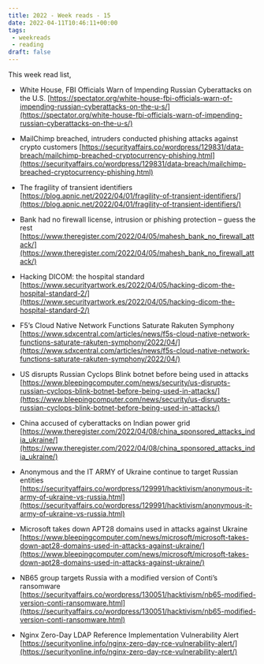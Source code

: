 ```yaml
---
title: 2022 - Week reads - 15
date: 2022-04-11T10:46:11+00:00
tags:
 - weekreads
 - reading
draft: false
---
```

This week read list,

- White House, FBI Officials Warn of Impending Russian Cyberattacks on the U.S.
[https://spectator.org/white-house-fbi-officials-warn-of-impending-russian-cyberattacks-on-the-u-s/](https://spectator.org/white-house-fbi-officials-warn-of-impending-russian-cyberattacks-on-the-u-s/)  

- MailChimp breached, intruders conducted phishing attacks against crypto customers
[https://securityaffairs.co/wordpress/129831/data-breach/mailchimp-breached-cryptocurrency-phishing.html](https://securityaffairs.co/wordpress/129831/data-breach/mailchimp-breached-cryptocurrency-phishing.html)  

- The fragility of transient identifiers
[https://blog.apnic.net/2022/04/01/fragility-of-transient-identifiers/](https://blog.apnic.net/2022/04/01/fragility-of-transient-identifiers/)  

- Bank had no firewall license, intrusion or phishing protection – guess the rest
[https://www.theregister.com/2022/04/05/mahesh_bank_no_firewall_attack/](https://www.theregister.com/2022/04/05/mahesh_bank_no_firewall_attack/)  

- Hacking DICOM: the hospital standard
[https://www.securityartwork.es/2022/04/05/hacking-dicom-the-hospital-standard-2/](https://www.securityartwork.es/2022/04/05/hacking-dicom-the-hospital-standard-2/)  

- F5’s Cloud Native Network Functions Saturate Rakuten Symphony
[https://www.sdxcentral.com/articles/news/f5s-cloud-native-network-functions-saturate-rakuten-symphony/2022/04/](https://www.sdxcentral.com/articles/news/f5s-cloud-native-network-functions-saturate-rakuten-symphony/2022/04/)  

- US disrupts Russian Cyclops Blink botnet before being used in attacks
[https://www.bleepingcomputer.com/news/security/us-disrupts-russian-cyclops-blink-botnet-before-being-used-in-attacks/](https://www.bleepingcomputer.com/news/security/us-disrupts-russian-cyclops-blink-botnet-before-being-used-in-attacks/)  

- China accused of cyberattacks on Indian power grid
[https://www.theregister.com/2022/04/08/china_sponsored_attacks_india_ukraine/](https://www.theregister.com/2022/04/08/china_sponsored_attacks_india_ukraine/)  

- Anonymous and the IT ARMY of Ukraine continue to target Russian entities
[https://securityaffairs.co/wordpress/129991/hacktivism/anonymous-it-army-of-ukraine-vs-russia.html](https://securityaffairs.co/wordpress/129991/hacktivism/anonymous-it-army-of-ukraine-vs-russia.html)  

- Microsoft takes down APT28 domains used in attacks against Ukraine
[https://www.bleepingcomputer.com/news/microsoft/microsoft-takes-down-apt28-domains-used-in-attacks-against-ukraine/](https://www.bleepingcomputer.com/news/microsoft/microsoft-takes-down-apt28-domains-used-in-attacks-against-ukraine/)  

- NB65 group targets Russia with a modified version of Conti’s ransomware
[https://securityaffairs.co/wordpress/130051/hacktivism/nb65-modified-version-conti-ransomware.html](https://securityaffairs.co/wordpress/130051/hacktivism/nb65-modified-version-conti-ransomware.html)  

- Nginx Zero-Day LDAP Reference Implementation Vulnerability Alert
[https://securityonline.info/nginx-zero-day-rce-vulnerability-alert/](https://securityonline.info/nginx-zero-day-rce-vulnerability-alert/)  
